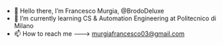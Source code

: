 - 👋 Hello there, I’m Francesco Murgia, @BrodoDeluxe
- 🌱 I’m currently learning CS & Automation Engineering at Politecnico di Milano
- 📫 How to reach me ---> murgiafrancesco03@gmail.com

